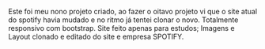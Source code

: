 Este foi meu nono projeto criado, ao fazer o oitavo projeto vi que o site atual do spotify havia mudado e no ritmo já tentei clonar o novo. Totalmente responsivo com bootstrap.
Site feito apenas para estudos; Imagens e Layout clonado e editado do site e empresa SPOTIFY.

